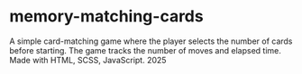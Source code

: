 # memory-matching-cards
A simple card-matching game where the player selects the number of cards before starting. The game tracks the number of moves and elapsed time. Made with HTML, SCSS, JavaScript. 2025
